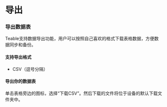 # 导出

### 导出数据表

Teable支持数据导出功能，用户可以按照自己喜欢的格式下载表格数据，方便数据同步和备份。

#### 支持导出格式

* CSV（逗号分隔）

#### 导出你的数据表

单击表格旁边的图标，选择“下载CSV”。然后下载的文件将位于设备的默认下载文件夹中。
